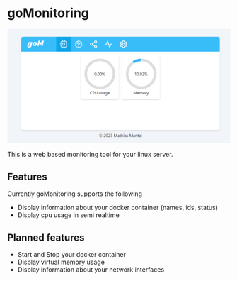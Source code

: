 # goMonitoring
![Screenshot](screenshots/screen_01.png)

This is a web based monitoring tool for your linux server.

## Features
Currently goMonitoring supports the following
- Display information about your docker container (names, ids, status)
- Display cpu usage in semi realtime

## Planned features
- Start and Stop your docker container
- Display virtual memory usage
- Display information about your network interfaces
